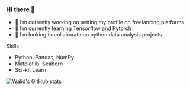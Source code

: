 ### Hi there 👋

<!--
**walidsi/walidsi** is a ✨ _special_ ✨ repository because its `README.md` (this file) appears on your GitHub profile.

Here are some ideas to get you started:

- 🔭 I’m currently working on ...
- 🌱 I’m currently learning ...
- 👯 I’m looking to collaborate on ...
- 🤔 I’m looking for help with ...
- 💬 Ask me about ...
- 📫 How to reach me: ...
- 😄 Pronouns: ...
- ⚡ Fun fact: ...
-->

- 🔭 I’m currently working on setting my profile on freelancing platforms
- 🌱 I’m currently learning Tensorflow and Pytorch
- 👯 I’m looking to collaborate on python data analysis projects

Skills :
- Python, Pandas, NumPy
- Matplotlib, Seaborn
- Sci-kit Learn


[![Walid's GitHub stats](https://github-readme-stats.vercel.app/api?username=walidsi&show_icons=true&theme=tokyonight)](https://github.com/anuraghazra/github-readme-stats)
